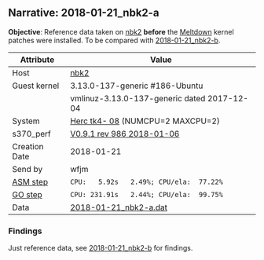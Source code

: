 ## Narrative: 2018-01-21_nbk2-a

**Objective**: Reference data taken on [nbk2](hostinfo_nbk2.md) **before** the
[Meltdown](https://en.wikipedia.org/wiki/Meltdown_(security_vulnerability))
kernel patches were installed.
To be compared with [2018-01-21_nbk2-b](2018-01-21_nbk2-b.md).

| Attribute | Value |
| --------- | ----- |
| Host   | [nbk2](hostinfo_nbk2.md) |
| Guest kernel | 3.13.0-137-generic #186-Ubuntu |
|             |vmlinuz-3.13.0-137-generic  dated 2017-12-04 |
| System | [Herc tk4- 08](sysinfo_tk4m08.md) (NUMCPU=2 MAXCPU=2) |
| s370_perf | [V0.9.1  rev  986  2018-01-06](https://github.com/wfjm/s370-perf/blob/8a90021/codes/s370_perf.asm) |
| Creation Date | 2018-01-21 |
| Send by | wfjm |
| [ASM step](README_narr.md#user-content-asm) | `CPU:   5.92s   2.49%; CPU/ela:  77.22%` |
| [GO step](README_narr.md#user-content-go)   | `CPU: 231.91s   2.44%; CPU/ela:  99.75%` |
| Data | [2018-01-21_nbk2-a.dat](../data/2018-01-21_nbk2-a.dat) |

### <a id="find">Findings</a>

Just reference data, see [2018-01-21_nbk2-b](2018-01-21_nbk2-b.md) for findings.
